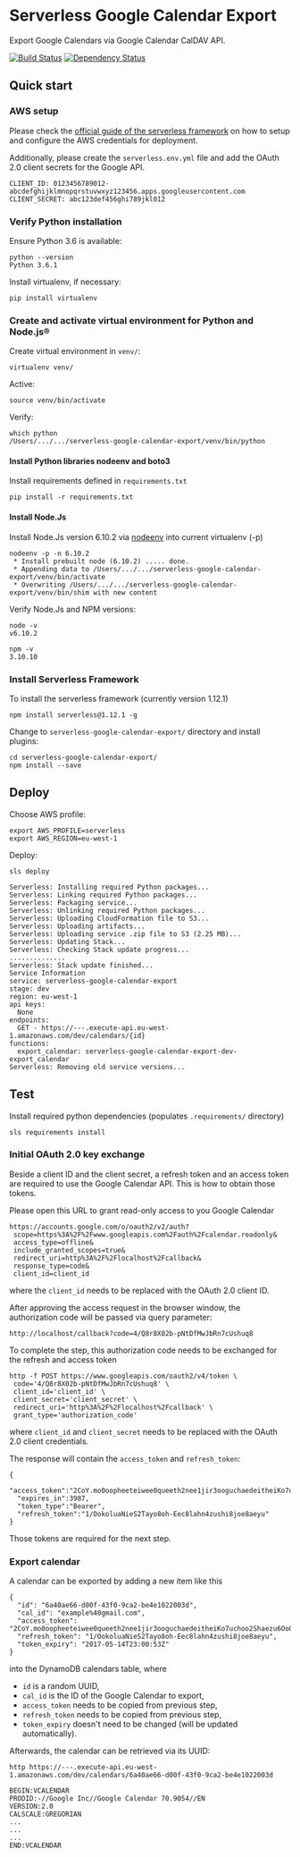 # Serverless Google Calendar Export

Export Google Calendars via Google Calendar CalDAV API.

[![Build Status](https://travis-ci.org/sedden/serverless-google-calendar-export.svg?branch=master)](https://travis-ci.org/sedden/serverless-google-calendar-export)
[![Dependency Status](https://gemnasium.com/badges/github.com/sedden/serverless-google-calendar-export.svg)](https://gemnasium.com/github.com/sedden/serverless-google-calendar-export)

## Quick start

### AWS setup

Please check the [official guide of the serverless framework](https://serverless.com/framework/docs/providers/aws/guide/credentials/#creating-aws-access-keys)
on how to setup and configure the AWS credentials for deployment.

Additionally, please create the `serverless.env.yml` file and add the OAuth 2.0 client secrets for the Google API.

    CLIENT_ID: 0123456789012-abcdefghijklmnopqrstuvwxyz123456.apps.googleusercontent.com
    CLIENT_SECRET: abc123def456ghi789jkl012
    
### Verify Python installation

Ensure Python 3.6 is available:

    python --version
    Python 3.6.1

Install virtualenv, if necessary:

    pip install virtualenv

### Create and activate virtual environment for Python and Node.js®

Create virtual environment in `venv/`:

    virtualenv venv/

Active:

    source venv/bin/activate

Verify:

    which python
    /Users/.../.../serverless-google-calendar-export/venv/bin/python

#### Install Python libraries nodeenv and boto3

Install requirements defined in `requirements.txt`

    pip install -r requirements.txt

#### Install Node.Js

Install Node.Js version 6.10.2 via [nodeenv](https://github.com/ekalinin/nodeenv) into current virtualenv (-p)

    nodeenv -p -n 6.10.2
     * Install prebuilt node (6.10.2) ..... done.
     * Appending data to /Users/.../.../serverless-google-calendar-export/venv/bin/activate
     * Overwriting /Users/.../.../serverless-google-calendar-export/venv/bin/shim with new content

Verify Node.Js and NPM versions:

    node -v
    v6.10.2

    npm -v
    3.10.10


### Install Serverless Framework

To install the serverless framework (currently version 1.12.1)

    npm install serverless@1.12.1 -g

Change to `serverless-google-calendar-export/` directory and install plugins:

    cd serverless-google-calendar-export/
    npm install --save


## Deploy

Choose AWS profile:

    export AWS_PROFILE=serverless
    export AWS_REGION=eu-west-1

Deploy:

    sls deploy

    Serverless: Installing required Python packages...
    Serverless: Linking required Python packages...
    Serverless: Packaging service...
    Serverless: Unlinking required Python packages...
    Serverless: Uploading CloudFormation file to S3...
    Serverless: Uploading artifacts...
    Serverless: Uploading service .zip file to S3 (2.25 MB)...
    Serverless: Updating Stack...
    Serverless: Checking Stack update progress...
    ..............
    Serverless: Stack update finished...
    Service Information
    service: serverless-google-calendar-export
    stage: dev
    region: eu-west-1
    api keys:
      None
    endpoints:
      GET - https://---.execute-api.eu-west-1.amazonaws.com/dev/calendars/{id}
    functions:
      export_calendar: serverless-google-calendar-export-dev-export_calendar
    Serverless: Removing old service versions...


## Test

Install required python dependencies (populates `.requirements/` directory)

    sls requirements install

### Initial OAuth 2.0 key exchange 

Beside a client ID and the client secret, a refresh token and an access token are
required to use the Google Calendar API. This is how to obtain those tokens.

Please open this URL to grant read-only access to you Google Calendar

    https://accounts.google.com/o/oauth2/v2/auth?
     scope=https%3A%2F%2Fwww.googleapis.com%2Fauth%2Fcalendar.readonly&
     access_type=offline&
     include_granted_scopes=true&
     redirect_uri=http%3A%2F%2Flocalhost%2Fcallback&
     response_type=code&
     client_id=client_id

where the `client_id` needs to be replaced with the OAuth 2.0 client ID.
  
After approving the access request in the browser window, the authorization code will be passed via query parameter:

    http://localhost/callback?code=4/Q8r8X02b-pNtDfMwJbRn7cUshuq8

To complete the step, this authorization code needs to be exchanged for the refresh and access token
 
    http -f POST https://www.googleapis.com/oauth2/v4/token \
     code='4/Q8r8X02b-pNtDfMwJbRn7cUshuq8' \
     client_id='client_id' \
     client_secret='client_secret' \
     redirect_uri='http%3A%2F%2Flocalhost%2Fcallback' \
     grant_type='authorization_code'

where `client_id` and `client_secret` needs to be replaced with the OAuth 2.0 client credentials.
     
The response will contain the `access_token` and `refresh_token`:

    {
      "access_token":"2CoY.mo0oopheeteiwee0queeth2nee1jir3ooguchaedeitheiKo7uchoo2Shaezu6OoQuoojah2eX4iec3wahXahv1eeghoh4Op9geichae9kahy8wah9aew7veefa1",
      "expires_in":3987,
      "token_type":"Bearer",
      "refresh_token":"1/OokoluaNieS2Tayo8oh-Eec8lahn4zushi8joe8aeyu"
    }
    
Those tokens are required for the next step.

### Export calendar

A calendar can be exported by adding a new item like this

    {
      "id": "6a40ae66-d00f-43f0-9ca2-be4e1022003d",
      "cal_id": "example%40gmail.com",
      "access_token": "2CoY.mo0oopheeteiwee0queeth2nee1jir3ooguchaedeitheiKo7uchoo2Shaezu6OoQuoojah2eX4iec3wahXahv1eeghoh4Op9geichae9kahy8wah9aew7veefa1",
      "refresh_token": "1/OokoluaNieS2Tayo8oh-Eec8lahn4zushi8joe8aeyu",
      "token_expiry": "2017-05-14T23:00:53Z"
    }
    
into the DynamoDB calendars table, where

 * `id` is a random UUID,
 * `cal_id` is the ID of the Google Calendar to export,
 * `access_token` needs to be copied from previous step,
 * `refresh_token` needs to be copied from previous step,
 * `token_expiry` doesn't need to be changed (will be updated automatically).
 
Afterwards, the calendar can be retrieved via its UUID:
 
    http https://---.execute-api.eu-west-1.amazonaws.com/dev/calendars/6a40ae66-d00f-43f0-9ca2-be4e1022003d
 
    BEGIN:VCALENDAR
    PRODID:-//Google Inc//Google Calendar 70.9054//EN
    VERSION:2.0
    CALSCALE:GREGORIAN
    ...
    ...
    ...
    END:VCALENDAR

